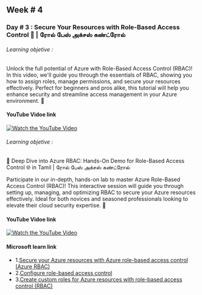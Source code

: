 ## Week # 4
### Day # 3 : Secure Your Resources with Role-Based Access Control 🚀 | ரோல் பேஸ் அக்சஸ் கண்ட்ரோல்
###### Learning objetive : 
Unlock the full potential of Azure with Role-Based Access Control (RBAC)! In this video, we'll guide you through the essentials of RBAC, showing you how to assign roles, manage permissions, and secure your resources effectively. Perfect for beginners and pros alike, this tutorial will help you enhance security and streamline access management in your Azure environment. 🔐

#### YouTube Vidoe link
[![Watch the YouTube Video](https://img.youtube.com/vi/k-OgYUBNPeM/0.jpg)](https://www.youtube.com/watch?v=k-OgYUBNPeM)

###### Learning objetive :
🔧 Deep Dive into Azure RBAC: Hands-On Demo for Role-Based Access Control 🌐 in Tamil | ரோல் பேஸ் அக்சஸ் கண்ட்ரோல்

Participate in our in-depth, hands-on lab to master Azure Role-Based Access Control (RBAC)! This interactive session will guide you through setting up, managing, and optimizing RBAC to secure your Azure resources effectively. Ideal for both novices and seasoned professionals looking to elevate their cloud security expertise. 🔐

#### YouTube Vidoe link
[![Watch the YouTube Video](https://img.youtube.com/vi/CnnNS7lX1B4/0.jpg)](https://www.youtube.com/watch?v=CnnNS7lX1B4)

#### Microsoft learn link
- 1.[Secure your Azure resources with Azure role-based access control (Azure RBAC)](https://learn.microsoft.com/en-us/training/modules/secure-azure-resources-with-rbac/)
- 2.[Configure role-based access control](https://learn.microsoft.com/en-us/training/modules/configure-role-based-access-control/)
- 3.[Create custom roles for Azure resources with role-based access control (RBAC)](https://learn.microsoft.com/en-us/training/modules/create-custom-azure-roles-with-rbac/)